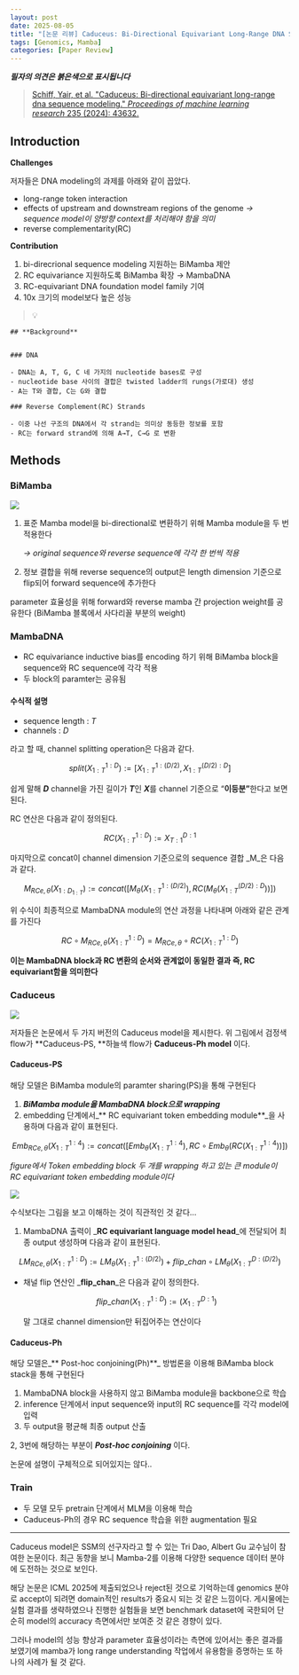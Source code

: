 ```yaml
---
layout: post
date: 2025-08-05
title: "[논문 리뷰] Caduceus: Bi-Directional Equivariant Long-Range DNA Sequence Modeling"
tags: [Genomics, Mamba]
categories: [Paper Review]
---
```


<span class="notion-red">_**필자의 의견은 붉은색으로 표시됩니다**_</span>


> [Schiff, Yair, et al. "Caduceus: Bi-directional equivariant long-range dna sequence modeling." ](https://pmc.ncbi.nlm.nih.gov/articles/PMC12189541/)[_Proceedings of machine learning research_](https://pmc.ncbi.nlm.nih.gov/articles/PMC12189541/)[ 235 (2024): 43632.](https://pmc.ncbi.nlm.nih.gov/articles/PMC12189541/)



## Introduction


**Challenges**


저자들은 DNA modeling의 과제를 아래와 같이 꼽았다.

- long-range token interaction
- effects of upstream and downstream regions of the genome 
_→ sequence model이 양방향 context를 처리해야 함을 의미_
- reverse complementarity(RC)

**Contribution**

1. bi-direcrional sequence modeling 지원하는 BiMamba 제안
1. RC equivariance 지원하도록 BiMamba 확장 → MambaDNA
1. RC-equivariant DNA foundation model family 기여
1. 10x 크기의 model보다 높은 성능

> 💡 


	## **Background**


	### DNA

	- DNA는 A, T, G, C 네 가지의 nucleotide bases로 구성
	- nucleotide base 사이의 결합은 twisted ladder의 rungs(가로대) 생성
	- A는 T와 결합, C는 G와 결합

	### Reverse Complement(RC) Strands

	- 이중 나선 구조의 DNA에서 각 strand는 의미상 동등한 정보를 포함
	- RC는 forward strand에 의해 A→T, C→G 로 변환


## Methods



### BiMamba


![](https://prod-files-secure.s3.us-west-2.amazonaws.com/542b861c-36a8-4051-84e5-8804b6728dba/2c247d59-7815-4980-99f0-8f0d21f445a7/image.png?X-Amz-Algorithm=AWS4-HMAC-SHA256&X-Amz-Content-Sha256=UNSIGNED-PAYLOAD&X-Amz-Credential=ASIAZI2LB466TXYKPD7S%2F20250916%2Fus-west-2%2Fs3%2Faws4_request&X-Amz-Date=20250916T132024Z&X-Amz-Expires=3600&X-Amz-Security-Token=IQoJb3JpZ2luX2VjEBUaCXVzLXdlc3QtMiJHMEUCIDgPE0sczuZDpM0Z%2BZxPinXGGGGDFAkMX92Z%2Be4OTPhtAiEAs34B3hbJHqX9Yx32ztR0ScuM6mKR%2FhZkdam8w4ebr7QqiAQIjv%2F%2F%2F%2F%2F%2F%2F%2F%2F%2FARAAGgw2Mzc0MjMxODM4MDUiDIWAR0F0nmLUwUGOvyrcA9j%2FJLxftXJjo11XcwUUjKxMgx%2B1g2%2BD4Ihr8IYoMwTlL5dT4qGBoyBuj%2FBZT1PSbA7bp5OjbCkW32aj4fuIrR8Mo5WVsjx0CuKPWGbGYeNmxBprvmmD76wJ170cLKOMBrEYlU1WHEKxcp8NYlqND13bbqGmuJ8dMRnB5OUpfLxjvuXKOvH2w5V7KfpThi8ilM9PaXgu%2B08JmFhAAAkRSVTfEuPPzltp%2Fz9%2FcMN4YeBI2Jp4y%2F7YSWHjCRF7GTPRIxVSwd1v%2BkEJet%2FfsHbyKHqCnmhXEv3%2F9QZTkVkdYqEsMtzmWr3qu8%2B6Yemap3h4ckRmV2fGofVxINa%2BG%2B%2B2LnmoBk%2FnbeWKblpARaExq0BciMRCG8cG8unYrYxQQzkH79TEzYjs52Pj2YKvkDLt95pvLbH0N9UHRIhD2X5R3vvinMQP%2FSM%2Fdys3kjz73ekLcxWKMZBbL%2B3IeWDH%2B5S%2BSUzp2%2B6BIlaGtdSw9lDXxT29V%2FC4fiwuq0LXYDDLSDFw1ZV900ZF9uiPvbD9RtnpX7GPm4rHTrXi0c%2Bu2M8VBlB9aI9kT%2Fv7Z%2FyYm0IMBjEkIaPK9UQsbM6CogVbNEX8BGm1t54AY8W6C5V5%2FsDvXJ9JjIPgYFYYWwOumV7kMPfFpcYGOqUByG6hrd%2Bo1zp0%2BvL7aNbjDdZRK18QZ%2B%2FX0iIbG0jBiLXJ3VdaOw%2BELLE0caN5ybAvIrEzDvMdBRJR%2B5jZ6Fh3SzSAQnRO55iGZaBHdG7KDFKCtIL%2FaYb%2BlRdwI%2FK%2BnoQ%2Fpdng56l9jM2l78OvG3%2FMzpOlYXSZnZ7iJgxDSdZmiY79EppJgZOCq192Mwne2oQ6VKLYXgtMaxKKkktMHcfbLugTfFoq&X-Amz-Signature=b009f0eb481bb7f013e47ccf4b9d5b2dd4037fadae4fc6e6da3cf14d02666113&X-Amz-SignedHeaders=host&x-amz-checksum-mode=ENABLED&x-id=GetObject)

1. 표준 Mamba model을 bi-directional로 변환하기 위해 Mamba module을 두 번 적용한다

	_→ original sequence와 reverse sequence에 각각 한 번씩 적용_

1. 정보 결합을 위해 reverse sequence의 output은 length dimension 기준으로 flip되어 forward sequence에 추가한다

parameter 효율성을 위해 forward와 reverse mamba 간 projection weight를 공유한다 (BiMamba 블록에서 사다리꼴 부분의 weight)



### MambaDNA

- RC equivariance inductive bias를 encoding 하기 위해 BiMamba block을 sequence와 RC sequence에 각각 적용
- 두 block의 paramter는 공유됨


#### 수식적 설명

- sequence length : _T_
- channels : _D_

라고 할 때,  channel splitting operation은 다음과 같다.


$$
split(X^{1:D}_{1:T}):=[X^{1:(D/2)}_{1:T},X^{(D/2):D}_{1:T}]
$$


<span class="notion-red">쉽게 말해 </span><span class="notion-red">_**D**_</span><span class="notion-red"> channel을 가진 길이가 </span><span class="notion-red">_**T**_</span><span class="notion-red">인 </span><span class="notion-red">_**X**_</span><span class="notion-red">를 channel 기준으로 “</span><span class="notion-red">**이등분”**</span><span class="notion-red">한다고 보면 된다.</span>


RC 연산은 다음과 같이 정의된다.


$$
RC(X^{1:D}_{1:T}):=X^{D:1}_{T:1}
$$


마지막으로 concat이 channel dimension 기준으로의 sequence 결합 _M_은 다음과 같다.


$$
M_{RCe,\theta}(X_{1:D_{1:T}}):=concat([M_{\theta}(X^{1:(D/2)}_{1:T}),RC(M_{\theta}(X^{(D/2):D}_{1:T}))])
$$


위 수식이 최종적으로 MambaDNA module의 연산 과정을 나타내며 아래와 같은 관계를 가진다


$$
RC\circ M_{RCe,\theta}(X^{1:D}_{1:T}) = M_{RCe,\theta} \circ RC(X^{1:D}_{1:T})
$$


**이는 MambaDNA block과 RC 변환의 순서와 관계없이 동일한 결과 즉, RC equivariant함을 의미한다**



### Caduceus


![](https://prod-files-secure.s3.us-west-2.amazonaws.com/542b861c-36a8-4051-84e5-8804b6728dba/f94a60d7-8145-473b-aef9-7c68d3ec604a/image.png?X-Amz-Algorithm=AWS4-HMAC-SHA256&X-Amz-Content-Sha256=UNSIGNED-PAYLOAD&X-Amz-Credential=ASIAZI2LB466TXYKPD7S%2F20250916%2Fus-west-2%2Fs3%2Faws4_request&X-Amz-Date=20250916T132024Z&X-Amz-Expires=3600&X-Amz-Security-Token=IQoJb3JpZ2luX2VjEBUaCXVzLXdlc3QtMiJHMEUCIDgPE0sczuZDpM0Z%2BZxPinXGGGGDFAkMX92Z%2Be4OTPhtAiEAs34B3hbJHqX9Yx32ztR0ScuM6mKR%2FhZkdam8w4ebr7QqiAQIjv%2F%2F%2F%2F%2F%2F%2F%2F%2F%2FARAAGgw2Mzc0MjMxODM4MDUiDIWAR0F0nmLUwUGOvyrcA9j%2FJLxftXJjo11XcwUUjKxMgx%2B1g2%2BD4Ihr8IYoMwTlL5dT4qGBoyBuj%2FBZT1PSbA7bp5OjbCkW32aj4fuIrR8Mo5WVsjx0CuKPWGbGYeNmxBprvmmD76wJ170cLKOMBrEYlU1WHEKxcp8NYlqND13bbqGmuJ8dMRnB5OUpfLxjvuXKOvH2w5V7KfpThi8ilM9PaXgu%2B08JmFhAAAkRSVTfEuPPzltp%2Fz9%2FcMN4YeBI2Jp4y%2F7YSWHjCRF7GTPRIxVSwd1v%2BkEJet%2FfsHbyKHqCnmhXEv3%2F9QZTkVkdYqEsMtzmWr3qu8%2B6Yemap3h4ckRmV2fGofVxINa%2BG%2B%2B2LnmoBk%2FnbeWKblpARaExq0BciMRCG8cG8unYrYxQQzkH79TEzYjs52Pj2YKvkDLt95pvLbH0N9UHRIhD2X5R3vvinMQP%2FSM%2Fdys3kjz73ekLcxWKMZBbL%2B3IeWDH%2B5S%2BSUzp2%2B6BIlaGtdSw9lDXxT29V%2FC4fiwuq0LXYDDLSDFw1ZV900ZF9uiPvbD9RtnpX7GPm4rHTrXi0c%2Bu2M8VBlB9aI9kT%2Fv7Z%2FyYm0IMBjEkIaPK9UQsbM6CogVbNEX8BGm1t54AY8W6C5V5%2FsDvXJ9JjIPgYFYYWwOumV7kMPfFpcYGOqUByG6hrd%2Bo1zp0%2BvL7aNbjDdZRK18QZ%2B%2FX0iIbG0jBiLXJ3VdaOw%2BELLE0caN5ybAvIrEzDvMdBRJR%2B5jZ6Fh3SzSAQnRO55iGZaBHdG7KDFKCtIL%2FaYb%2BlRdwI%2FK%2BnoQ%2Fpdng56l9jM2l78OvG3%2FMzpOlYXSZnZ7iJgxDSdZmiY79EppJgZOCq192Mwne2oQ6VKLYXgtMaxKKkktMHcfbLugTfFoq&X-Amz-Signature=e30208c80794ba09b240bae74041b95dd174b53455dc8a732ce88cf7513c0c9d&X-Amz-SignedHeaders=host&x-amz-checksum-mode=ENABLED&x-id=GetObject)


저자들은 논문에서 두 가지 버전의 Caduceus model을 제시한다. 위 그림에서 검정색 flow가 **Caduceus-PS, **하늘색 flow가 **Caduceus-Ph model** 이다.



#### Caduceus-PS


해당 모델은 BiMamba module의 paramter sharing(PS)을 통해 구현된다

1. _**BiMamba module을 MambaDNA block으로 wrapping**_
1. embedding 단계에서_** RC equivariant token embedding module**_을 사용하며 다음과 같이 표현된다.

$$
Emb_{RCe,\theta}(X^{1:4}_{1:T}):=concat([Emb_{\theta}(X^{1:4}_{1:T}),RC \circ Emb_{\theta}(RC(X^{1:4}_{1:T}))])
$$


_figure에서 Token embedding block 두 개를 wrapping 하고 있는 큰 module이 RC equivariant token embedding module이다_


![](https://prod-files-secure.s3.us-west-2.amazonaws.com/542b861c-36a8-4051-84e5-8804b6728dba/b175e4da-71eb-4e91-8c23-a06dabe673c9/image.png?X-Amz-Algorithm=AWS4-HMAC-SHA256&X-Amz-Content-Sha256=UNSIGNED-PAYLOAD&X-Amz-Credential=ASIAZI2LB466TXYKPD7S%2F20250916%2Fus-west-2%2Fs3%2Faws4_request&X-Amz-Date=20250916T132024Z&X-Amz-Expires=3600&X-Amz-Security-Token=IQoJb3JpZ2luX2VjEBUaCXVzLXdlc3QtMiJHMEUCIDgPE0sczuZDpM0Z%2BZxPinXGGGGDFAkMX92Z%2Be4OTPhtAiEAs34B3hbJHqX9Yx32ztR0ScuM6mKR%2FhZkdam8w4ebr7QqiAQIjv%2F%2F%2F%2F%2F%2F%2F%2F%2F%2FARAAGgw2Mzc0MjMxODM4MDUiDIWAR0F0nmLUwUGOvyrcA9j%2FJLxftXJjo11XcwUUjKxMgx%2B1g2%2BD4Ihr8IYoMwTlL5dT4qGBoyBuj%2FBZT1PSbA7bp5OjbCkW32aj4fuIrR8Mo5WVsjx0CuKPWGbGYeNmxBprvmmD76wJ170cLKOMBrEYlU1WHEKxcp8NYlqND13bbqGmuJ8dMRnB5OUpfLxjvuXKOvH2w5V7KfpThi8ilM9PaXgu%2B08JmFhAAAkRSVTfEuPPzltp%2Fz9%2FcMN4YeBI2Jp4y%2F7YSWHjCRF7GTPRIxVSwd1v%2BkEJet%2FfsHbyKHqCnmhXEv3%2F9QZTkVkdYqEsMtzmWr3qu8%2B6Yemap3h4ckRmV2fGofVxINa%2BG%2B%2B2LnmoBk%2FnbeWKblpARaExq0BciMRCG8cG8unYrYxQQzkH79TEzYjs52Pj2YKvkDLt95pvLbH0N9UHRIhD2X5R3vvinMQP%2FSM%2Fdys3kjz73ekLcxWKMZBbL%2B3IeWDH%2B5S%2BSUzp2%2B6BIlaGtdSw9lDXxT29V%2FC4fiwuq0LXYDDLSDFw1ZV900ZF9uiPvbD9RtnpX7GPm4rHTrXi0c%2Bu2M8VBlB9aI9kT%2Fv7Z%2FyYm0IMBjEkIaPK9UQsbM6CogVbNEX8BGm1t54AY8W6C5V5%2FsDvXJ9JjIPgYFYYWwOumV7kMPfFpcYGOqUByG6hrd%2Bo1zp0%2BvL7aNbjDdZRK18QZ%2B%2FX0iIbG0jBiLXJ3VdaOw%2BELLE0caN5ybAvIrEzDvMdBRJR%2B5jZ6Fh3SzSAQnRO55iGZaBHdG7KDFKCtIL%2FaYb%2BlRdwI%2FK%2BnoQ%2Fpdng56l9jM2l78OvG3%2FMzpOlYXSZnZ7iJgxDSdZmiY79EppJgZOCq192Mwne2oQ6VKLYXgtMaxKKkktMHcfbLugTfFoq&X-Amz-Signature=660a7128540dc7d199e31bba940d30a0c055a14e9ba70e0dff8aad1f7718e449&X-Amz-SignedHeaders=host&x-amz-checksum-mode=ENABLED&x-id=GetObject)


<span class="notion-red">수식보다는 그림을 보고 이해하는 것이 직관적인 것 같다…</span>

1. MambaDNA 출력이 _**RC equivariant language model head**_에 전달되어 최종 output 생성하며 다음과 같이 표현된다.

$$
LM_{RCe,\theta}(X^{1:D}_{1:T}):= LM_{\theta}(X^{1:(D/2)}_{1:T})+flip\_chan\circ LM_{\theta}(X^{D:(D/2)}_{1:T})
$$

- 채널 flip 연산인 _**flip\_chan**_은 다음과 같이 정의한다.

	$$
	flip\_chan(X^{1:D}_{1:T}):=(X^{D:1}_{1:T})
	$$


	말 그대로 channel dimension만 뒤집어주는 연산이다



#### Caduceus-Ph


해당 모델은_** Post-hoc conjoining(Ph)**_ 방법론을 이용해 BiMamba block stack을 통해 구현된다

1. MambaDNA block을 사용하지 않고 BiMamba module을 backbone으로 학습
1. inference 단계에서 input sequence와 input의 RC sequence를 각각 model에 입력
1. 두 output을 평균해 최종 output 산출

2, 3번에 해당하는 부분이 _**Post-hoc conjoining**_ 이다.


<span class="notion-red">논문에 설명이 구체적으로 되어있지는 않다..</span>



### Train

- 두 모델 모두 pretrain 단계에서 MLM을 이용해 학습
- Caduceus-Ph의 경우 RC sequence 학습을 위한 augmentation 필요

---


<span class="notion-red">Caduceus model은 SSM의 선구자라고 할 수 있는 Tri Dao, Albert Gu 교수님이 참여한 논문이다. 최근 동향을 보니 Mamba-2를 이용해 다양한 sequence 데이터 분야에 도전하는 것으로 보인다.</span>


<span class="notion-red">해당 논문은 ICML 2025에 제출되었으나 reject된 것으로 기억하는데 genomics 분야로 accept이 되려면 domain적인 results가 중요시 되는 것 같은 느낌이다. 게시물에는 실험 결과를 생략하였으나 진행한 실험들을 보면 benchmark dataset에 국한되어 단순히 model의 accuracy 측면에서만 보여준 것 같은 경향이 있다.</span>


<span class="notion-red">그러나 model의 성능 향상과 parameter 효율성이라는 측면에 있어서는 좋은 결과를 보였기에 mamba가 long range understanding 작업에서 유용함을 증명하는 또 하나의 사례가 될 것 같다.</span>

